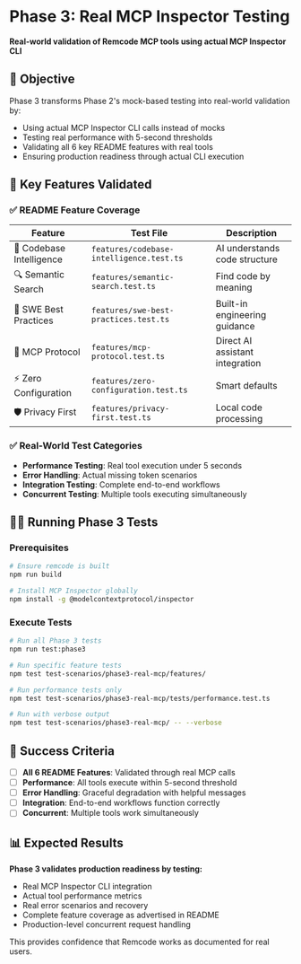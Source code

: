 # Phase 3: Real MCP Inspector Testing

**Real-world validation of Remcode MCP tools using actual MCP Inspector CLI**

## 🎯 Objective

Phase 3 transforms Phase 2's mock-based testing into real-world validation by:
- Using actual MCP Inspector CLI calls instead of mocks
- Testing real performance with 5-second thresholds  
- Validating all 6 key README features with real tools
- Ensuring production readiness through actual CLI execution

## 🚀 Key Features Validated

### ✅ README Feature Coverage

| Feature | Test File | Description |
|---------|-----------|-------------|
| 🧠 Codebase Intelligence | `features/codebase-intelligence.test.ts` | AI understands code structure |
| 🔍 Semantic Search | `features/semantic-search.test.ts` | Find code by meaning |
| 🤖 SWE Best Practices | `features/swe-best-practices.test.ts` | Built-in engineering guidance |
| 🔗 MCP Protocol | `features/mcp-protocol.test.ts` | Direct AI assistant integration |
| ⚡ Zero Configuration | `features/zero-configuration.test.ts` | Smart defaults |
| 🛡️ Privacy First | `features/privacy-first.test.ts` | Local code processing |

### ✅ Real-World Test Categories

- **Performance Testing**: Real tool execution under 5 seconds
- **Error Handling**: Actual missing token scenarios
- **Integration Testing**: Complete end-to-end workflows
- **Concurrent Testing**: Multiple tools executing simultaneously

## 🏃‍♂️ Running Phase 3 Tests

### Prerequisites
```bash
# Ensure remcode is built
npm run build

# Install MCP Inspector globally
npm install -g @modelcontextprotocol/inspector
```

### Execute Tests
```bash
# Run all Phase 3 tests
npm run test:phase3

# Run specific feature tests
npm test test-scenarios/phase3-real-mcp/features/

# Run performance tests only
npm test test-scenarios/phase3-real-mcp/tests/performance.test.ts

# Run with verbose output
npm test test-scenarios/phase3-real-mcp/ -- --verbose
```

## 🎯 Success Criteria

- [ ] **All 6 README Features**: Validated through real MCP calls
- [ ] **Performance**: All tools execute within 5-second threshold
- [ ] **Error Handling**: Graceful degradation with helpful messages
- [ ] **Integration**: End-to-end workflows function correctly
- [ ] **Concurrent**: Multiple tools work simultaneously

## 📊 Expected Results

**Phase 3 validates production readiness by testing:**
- Real MCP Inspector CLI integration
- Actual tool performance metrics
- Real error scenarios and recovery
- Complete feature coverage as advertised in README
- Production-level concurrent request handling

This provides confidence that Remcode works as documented for real users.
